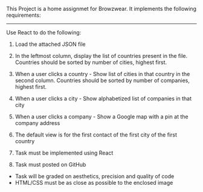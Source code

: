 This Project is a home assignmet for Browzwear.
It implements the following requirements:
______________________________________________________________________________________________________

Use React to do the following:

1. Load the attached JSON file
2. In the leftmost column, display the list of countries present in the file. Countries should be sorted by number of cities, highest first.
3. When a user clicks a country - Show list of cities in that country in the second column.  Countries should be sorted by number of companies, highest first.
4. When a user clicks a city - Show alphabetized list of companies in that city
5. When a user clicks a company - Show a Google map with a pin at the company address

6. The default view is for the first contact of the first city of the first country
7. Task must be implemented using React
8. Task must posted on GitHub

* Task will be graded on aesthetics, precision and quality of code
* HTML/CSS must be as close as possible to the enclosed image


